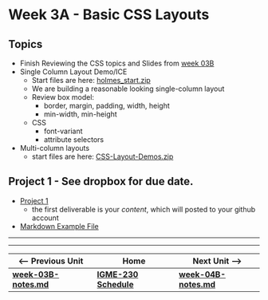 # Week 3A - Basic CSS Layouts

## Topics
- Finish Reviewing the CSS topics and Slides from [week 03B](week-03B-notes.md)
- Single Column Layout Demo/ICE
    - Start files are here: [holmes_start.zip](https://github.com/tonethar/IGME-230-Master/blob/master/exercises/week-4/holmes_start.zip)
    - We are building a reasonable looking single-column layout
    - Review box model:
        - border, margin, padding, width, height
        - min-width, min-height
    - CSS
        - font-variant
        - attribute selectors
 - Multi-column layouts
    - start files are here: [CSS-Layout-Demos.zip](https://github.com/tonethar/IGME-230-Master/blob/master/exercises/week-4/CSS-Layout-Demos.zip)

## Project 1 - See dropbox for due date.
- [Project 1](../projects/project-1.md)
    - the first deliverable is your *content*, which will posted to your github account
- [Markdown Example File](../projects/_supporting-files/steam-invaders-demo.md.zip)

<hr><hr>

| <-- Previous Unit | Home | Next Unit -->
| --- | --- | --- 
| [**week-03B-notes.md**](week-03B-notes.md)     |  [**IGME-230 Schedule**](../schedule.md) | [**week-04B-notes.md**](week-04B-notes.md)
